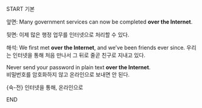 START
기본

앞면:
Many government services can now be completed **over the Internet**.  

뒷면:
이제 많은 행정 업무를 인터넷으로 처리할 수 있다.  

해석:
We first met **over the Internet**, and we’ve been friends ever since.
우리는 인터넷을 통해 처음 만나서 그 뒤로 줄곧 친구로 지내고 있다.

Never send your password in plain text **over the Internet**.  
비밀번호를 암호화하지 않고 온라인으로 보내면 안 된다.  

{숙-전} 인터넷을 통해, 온라인으로
<!--ID: 1747104094509-->
END